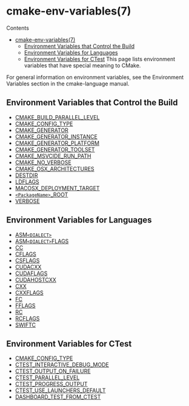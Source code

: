# <h1 id = "id1">cmake-env-variables(7)</h1>
Contents

   - [cmake-env-variables(7)](#cmake-env-variables-7)
      - [Environment Variables that Control the Build](#environment-variables-that-control-the-build)
      - [Environment Variables for Languages](#environment-variables-for-languages)
      - [Environment Variables for CTest](#environment-variables-for-ctest)
This page lists environment variables that have special
meaning to CMake.

For general information on environment variables, see the
Environment Variables
section in the cmake-language manual.

## <h2 id = "id2">Environment Variables that Control the Build</h2>
   - [CMAKE_BUILD_PARALLEL_LEVEL](../envvar/CMAKE_BUILD_PARALLEL_LEVEL.md)
   - [CMAKE_CONFIG_TYPE](../envvar/CMAKE_CONFIG_TYPE.md)
   - [CMAKE_GENERATOR](../envvar/CMAKE_GENERATOR.md)
   - [CMAKE_GENERATOR_INSTANCE](../envvar/CMAKE_GENERATOR_INSTANCE.md)
   - [CMAKE_GENERATOR_PLATFORM](../envvar/CMAKE_GENERATOR_PLATFORM.md)
   - [CMAKE_GENERATOR_TOOLSET](../envvar/CMAKE_GENERATOR_TOOLSET.md)
   - [CMAKE_MSVCIDE_RUN_PATH](../envvar/CMAKE_MSVCIDE_RUN_PATH.md)
   - [CMAKE_NO_VERBOSE](../envvar/CMAKE_NO_VERBOSE.md)
   - [CMAKE_OSX_ARCHITECTURES](../envvar/CMAKE_OSX_ARCHITECTURES.md)
   - [DESTDIR](../envvar/DESTDIR.md)
   - [LDFLAGS](../envvar/LDFLAGS.md)
   - [MACOSX_DEPLOYMENT_TARGET](../envvar/MACOSX_DEPLOYMENT_TARGET.md)
   - [```<PackageName>```_ROOT](../envvar/PackageName_ROOT.md)
   - [VERBOSE](../envvar/VERBOSE.md)
## <h2 id = "id3">Environment Variables for Languages</h2>
   - [ASM```<DIALECT>```](../envvar/ASM_DIALECT.md)
   - [ASM```<DIALECT>```FLAGS](../envvar/ASM_DIALECTFLAGS.md)
   - [CC](../envvar/CC.md)
   - [CFLAGS](../envvar/CFLAGS.md)
   - [CSFLAGS](../envvar/CSFLAGS.md)
   - [CUDACXX](../envvar/CUDACXX.md)
   - [CUDAFLAGS](../envvar/CUDAFLAGS.md)
   - [CUDAHOSTCXX](../envvar/CUDAHOSTCXX.md)
   - [CXX](../envvar/CXX.md)
   - [CXXFLAGS](../envvar/CXXFLAGS.md)
   - [FC](../envvar/FC.md)
   - [FFLAGS](../envvar/FFLAGS.md)
   - [RC](../envvar/RC.md)
   - [RCFLAGS](../envvar/RCFLAGS.md)
   - [SWIFTC](../envvar/SWIFTC.md)
## <h2 id = "id4">Environment Variables for CTest</h2>
   - [CMAKE_CONFIG_TYPE](../envvar/CMAKE_CONFIG_TYPE.md)
   - [CTEST_INTERACTIVE_DEBUG_MODE](../envvar/CTEST_INTERACTIVE_DEBUG_MODE.md)
   - [CTEST_OUTPUT_ON_FAILURE](../envvar/CTEST_OUTPUT_ON_FAILURE.md)
   - [CTEST_PARALLEL_LEVEL](../envvar/CTEST_PARALLEL_LEVEL.md)
   - [CTEST_PROGRESS_OUTPUT](../envvar/CTEST_PROGRESS_OUTPUT.md)
   - [CTEST_USE_LAUNCHERS_DEFAULT](../envvar/CTEST_USE_LAUNCHERS_DEFAULT.md)
   - [DASHBOARD_TEST_FROM_CTEST](../envvar/DASHBOARD_TEST_FROM_CTEST.md)
